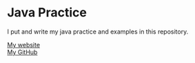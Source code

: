 # Java Practice
I put and write my java practice and examples in this repository.

[My website](https://hossara.com) <br>
[My GitHub](https://github.com/hossara)